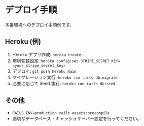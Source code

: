 # デプロイ手順

本番環境へのデプロイ手順例です。

## Heroku (例)
1. Heroku アプリ作成: `heroku create`
2. 環境変数設定: `heroku config:set STRIPE_SECRET_KEY=<your_stripe_secret_key>`
3. デプロイ: `git push heroku main`
4. マイグレーション実行: `heroku run rails db:migrate`
5. 必要に応じて Seed 実行: `heroku run rails db:seed`

## その他
- `RAILS_ENV=production rails assets:precompile`
- 適切なデータベース・キャッシュサーバー設定を行ってください。